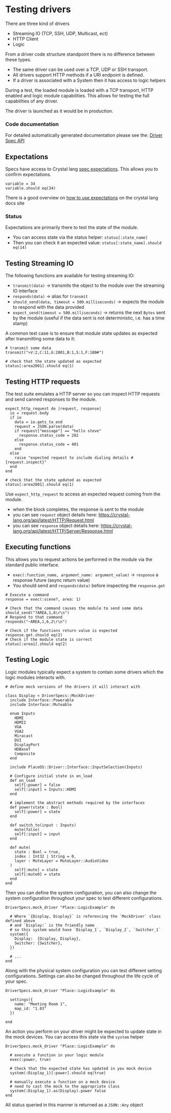 # Testing drivers

There are three kind of drivers

* Streaming IO (TCP, SSH, UDP, Multicast, ect)
* HTTP Client
* Logic

From a driver code structure standpoint there is no difference between these types.

* The same driver can be used over a TCP, UDP or SSH transport.
* All drivers support HTTP methods if a URI endpoint is defined.
* If a driver is associated with a System then it has access to logic helpers

During a test, the loaded module is loaded with a TCP transport, HTTP enabled and logic module capabilities. This allows for testing the full capabilities of any driver.

The driver is launched as it would be in production.

### Code documentation

For detailed automatically generated documentation please see the: [Driver Spec API](https://placeos.github.io/driver/DriverSpecs.html)

## Expectations

Specs have access to Crystal lang [spec expectations](https://crystal-lang.org/api/latest/Spec/Expectations.html). This allows you to confirm expectations.

```crystal
variable = 34
variable.should eq(34)
```

There is a good overview on [how to use expectations](https://crystal-lang.org/reference/guides/testing.html) on the crystal lang docs site

### Status

Expectations are primarily there to test the state of the module.

* You can access state via the status helper: `status[:state_name]`
* Then you can check it an expected value: `status[:state_name].should eq(14)`

## Testing Streaming IO

The following functions are available for testing streaming IO:

* `transmit(data)` -> transmits the object to the module over the streaming IO interface
* `responds(data)` -> alias for `transmit`
* `should_send(data, timeout = 500.milliseconds)` -> expects the module to respond with the data provided
* `expect_send(timeout = 500.milliseconds)` -> returns the next `Bytes` sent by the module (useful if the data sent is not deterministic, i.e. has a time stamp)

A common test case is to ensure that module state updates as expected after transmitting some data to it:

```crystal
# transmit some data
transmit(">V:2,C:11,G:2001,B:1,S:1,F:100#")

# check that the state updated as expected
status[:area2001].should eq(1)
```

## Testing HTTP requests

The test suite emulates a HTTP server so you can inspect HTTP requests and send canned responses to the module.

```crystal
expect_http_request do |request, response|
  io = request.body
  if io
    data = io.gets_to_end
    request = JSON.parse(data)
    if request["message"] == "hello steve"
      response.status_code = 202
    else
      response.status_code = 401
    end
  else
    raise "expected request to include dialing details #{request.inspect}"
  end
end

# check that the state updated as expected
status[:area2001].should eq(1)
```

Use `expect_http_request` to access an expected request coming from the module.

* when the block completes, the response is sent to the module
* you can see `request` object details here: https://crystal-lang.org/api/latest/HTTP/Request.html
* you can see `response` object details here: https://crystal-lang.org/api/latest/HTTP/Server/Response.html

## Executing functions

This allows you to request actions be performed in the module via the standard public interface.

* `exec(:function_name, argument_name: argument_value)` -> `response` a response future (async return value)
* You should send and `responds(data)` before inspecting the `response.get`

```crystal
# Execute a command
response = exec(:scene?, area: 1)

# Check that the command causes the module to send some data
should_send("?AREA,1,6\r\n")
# Respond to that command
responds("~AREA,1,6,2\r\n")

# Check if the functions return value is expected
response.get.should eq(2)
# Check if the module state is correct
status[:area1].should eq(2)
```

## Testing Logic

Logic modules typically expect a system to contain some drivers which the logic modules interacts with.

```crystal
# define mock versions of the drivers it will interact with

class Display < DriverSpecs::MockDriver
  include Interface::Powerable
  include Interface::Muteable

  enum Inputs
    HDMI
    HDMI2
    VGA
    VGA2
    Miracast
    DVI
    DisplayPort
    HDBaseT
    Composite
  end

  include PlaceOS::Driver::Interface::InputSelection(Inputs)

  # Configure initial state in on_load
  def on_load
    self[:power] = false
    self[:input] = Inputs::HDMI
  end

  # implement the abstract methods required by the interfaces
  def power(state : Bool)
    self[:power] = state
  end

  def switch_to(input : Inputs)
    mute(false)
    self[:input] = input
  end

  def mute(
    state : Bool = true,
    index : Int32 | String = 0,
    layer : MuteLayer = MuteLayer::AudioVideo
  )
    self[:mute] = state
    self[:mute0] = state
  end
end
```

Then you can define the system configuration, you can also change the system configuration throughout your spec to test different configurations.

```crystal
DriverSpecs.mock_driver "Place::LogicExample" do

  # Where `{Display, Display}` is referencing the `MockDriver` class defined above
  # and `Display:` is the friendly name
  # so this system would have `Display_1`, `Display_2`, `Switcher_1`
  system({
    Display:  {Display, Display},
    Switcher: {Switcher},
  })

  # ...
end
```

Along with the physical system configuration you can test different setting configurations. Settings can also be changed throughout the life cycle of your spec.

```crystal
DriverSpecs.mock_driver "Place::LogicExample" do

  settings({
    name: "Meeting Room 1",
    map_id: "1.03"
  })

end
```

An action you perform on your driver might be expected to update state in the mock devices. You can access this state via the `system` helper

```crystal
DriverSpecs.mock_driver "Place::LogicExample" do

  # execute a function in your logic module
  exec(:power, true)

  # Check that the expected state has updated in you mock device
  system(:Display_1)[:power].should eq(true)

  # manually execute a function on a mock device
  # need to cast the mock to the appropriate class
  system(:Display_1).as(Display).power false
end
```

All status queried in this manner is returned as a `JSON::Any` object
